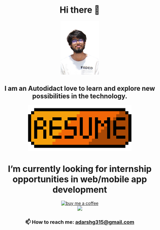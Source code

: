 <div>
<h1 align="center">Hi there 👋</h1>
<p align="center">
 <img src="/pic.png" width="25%"/>
 <h2 align="center" >I am an Autodidact love to learn and explore new possibilities in the technology.</h2>
</p>

<p align="center">
 <a href="https://docs.google.com/document/d/1zZoxmOKvPeth-WN3oKnlTWUYjYPtVTNQCO_RDXF0RMc/edit?usp=sharing">
   <img src="/1e4ed6ace0977ce.png" alt="Resume"/>
 </a>
 <h1 align="center"> I’m currently looking for internship opportunities in web/mobile app development </h1>
</p>

<p align="center">
<a href="https://www.paypal.com/paypalme/adagoyal">
 <img src="https://www.tecmint.com/wp-content/uploads/2015/01/coffee.png" alt="buy me a coffee"/>
</a>
 <br />
 <img src="https://github-readme-stats.vercel.app/api?username=adarshg315&show_icons=true" />
 <h3 align="center"> 📫 How to reach me: <a href="mailto:adarshg315@gmail.com">adarshg315@gmail.com</a></h3>
</p>



</div>

